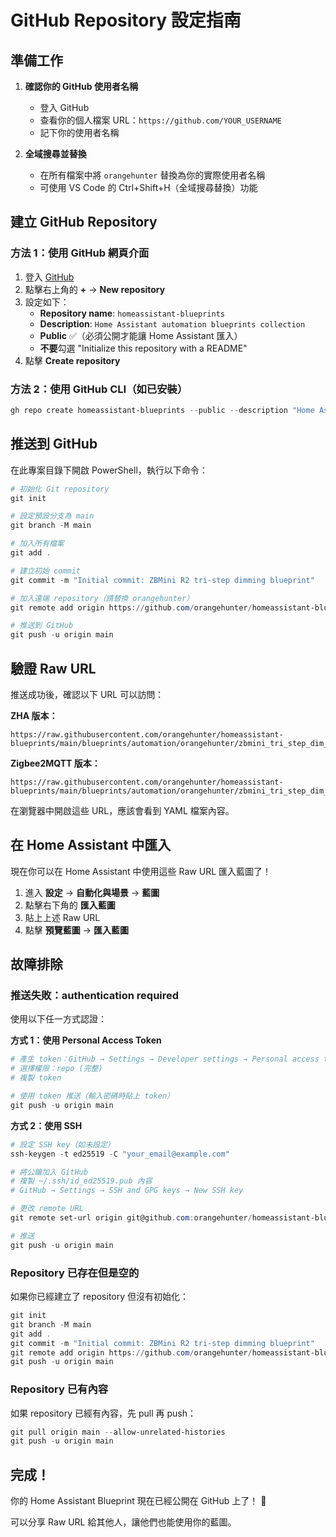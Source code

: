 # GitHub Repository 設定指南

## 準備工作

1. **確認你的 GitHub 使用者名稱**
   - 登入 GitHub
   - 查看你的個人檔案 URL：`https://github.com/YOUR_USERNAME`
   - 記下你的使用者名稱

2. **全域搜尋並替換**
   - 在所有檔案中將 `orangehunter` 替換為你的實際使用者名稱
   - 可使用 VS Code 的 Ctrl+Shift+H（全域搜尋替換）功能

## 建立 GitHub Repository

### 方法 1：使用 GitHub 網頁介面

1. 登入 [GitHub](https://github.com)
2. 點擊右上角的 **+** → **New repository**
3. 設定如下：
   - **Repository name**: `homeassistant-blueprints`
   - **Description**: `Home Assistant automation blueprints collection`
   - **Public** ✅（必須公開才能讓 Home Assistant 匯入）
   - **不要**勾選 "Initialize this repository with a README"
4. 點擊 **Create repository**

### 方法 2：使用 GitHub CLI（如已安裝）

```powershell
gh repo create homeassistant-blueprints --public --description "Home Assistant automation blueprints collection"
```

## 推送到 GitHub

在此專案目錄下開啟 PowerShell，執行以下命令：

```powershell
# 初始化 Git repository
git init

# 設定預設分支為 main
git branch -M main

# 加入所有檔案
git add .

# 建立初始 commit
git commit -m "Initial commit: ZBMini R2 tri-step dimming blueprint"

# 加入遠端 repository（請替換 orangehunter）
git remote add origin https://github.com/orangehunter/homeassistant-blueprints.git

# 推送到 GitHub
git push -u origin main
```

## 驗證 Raw URL

推送成功後，確認以下 URL 可以訪問：

**ZHA 版本：**
```
https://raw.githubusercontent.com/orangehunter/homeassistant-blueprints/main/blueprints/automation/orangehunter/zbmini_tri_step_dim_or_off.yaml
```

**Zigbee2MQTT 版本：**
```
https://raw.githubusercontent.com/orangehunter/homeassistant-blueprints/main/blueprints/automation/orangehunter/zbmini_tri_step_dim_or_off_z2m.yaml
```

在瀏覽器中開啟這些 URL，應該會看到 YAML 檔案內容。

## 在 Home Assistant 中匯入

現在你可以在 Home Assistant 中使用這些 Raw URL 匯入藍圖了！

1. 進入 **設定** → **自動化與場景** → **藍圖**
2. 點擊右下角的 **匯入藍圖**
3. 貼上上述 Raw URL
4. 點擊 **預覽藍圖** → **匯入藍圖**

## 故障排除

### 推送失敗：authentication required

使用以下任一方式認證：

**方式 1：使用 Personal Access Token**
```powershell
# 產生 token：GitHub → Settings → Developer settings → Personal access tokens → Generate new token
# 選擇權限：repo (完整)
# 複製 token

# 使用 token 推送（輸入密碼時貼上 token）
git push -u origin main
```

**方式 2：使用 SSH**
```powershell
# 設定 SSH key（如未設定）
ssh-keygen -t ed25519 -C "your_email@example.com"

# 將公鑰加入 GitHub
# 複製 ~/.ssh/id_ed25519.pub 內容
# GitHub → Settings → SSH and GPG keys → New SSH key

# 更改 remote URL
git remote set-url origin git@github.com:orangehunter/homeassistant-blueprints.git

# 推送
git push -u origin main
```

### Repository 已存在但是空的

如果你已經建立了 repository 但沒有初始化：

```powershell
git init
git branch -M main
git add .
git commit -m "Initial commit: ZBMini R2 tri-step dimming blueprint"
git remote add origin https://github.com/orangehunter/homeassistant-blueprints.git
git push -u origin main
```

### Repository 已有內容

如果 repository 已經有內容，先 pull 再 push：

```powershell
git pull origin main --allow-unrelated-histories
git push -u origin main
```

## 完成！

你的 Home Assistant Blueprint 現在已經公開在 GitHub 上了！ 🎉

可以分享 Raw URL 給其他人，讓他們也能使用你的藍圖。

